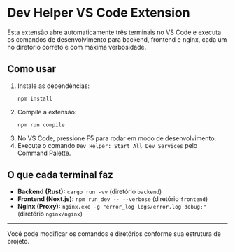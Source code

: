 # Dev Helper VS Code Extension

Esta extensão abre automaticamente três terminais no VS Code e executa os comandos de desenvolvimento para backend, frontend e nginx, cada um no diretório correto e com máxima verbosidade.

## Como usar

1. Instale as dependências:
   ```bash
   npm install
   ```
2. Compile a extensão:
   ```bash
   npm run compile
   ```
3. No VS Code, pressione F5 para rodar em modo de desenvolvimento.
4. Execute o comando `Dev Helper: Start All Dev Services` pelo Command Palette.

## O que cada terminal faz
- **Backend (Rust):** `cargo run -vv` (diretório `backend`)
- **Frontend (Next.js):** `npm run dev -- --verbose` (diretório `frontend`)
- **Nginx (Proxy):** `nginx.exe -g "error_log logs/error.log debug;"` (diretório `nginx/nginx`)

---

Você pode modificar os comandos e diretórios conforme sua estrutura de projeto.
